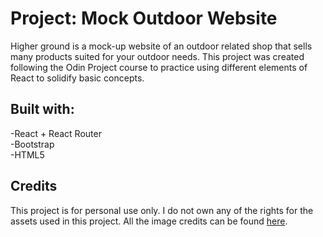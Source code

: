 # Project: Mock Outdoor Website

Higher ground is a mock-up website of an outdoor related shop that sells many products suited for your outdoor needs. This project was created following the Odin Project course to practice using different elements of React to solidify basic concepts.

## Built with:
-React + React Router\
-Bootstrap\
-HTML5

## Credits
This project is for personal use only. I do not own any of the rights for the assets used in this project. All the image credits can be found [here](https://paulinalasko.github.io/shopping-cart-react/credits.md).